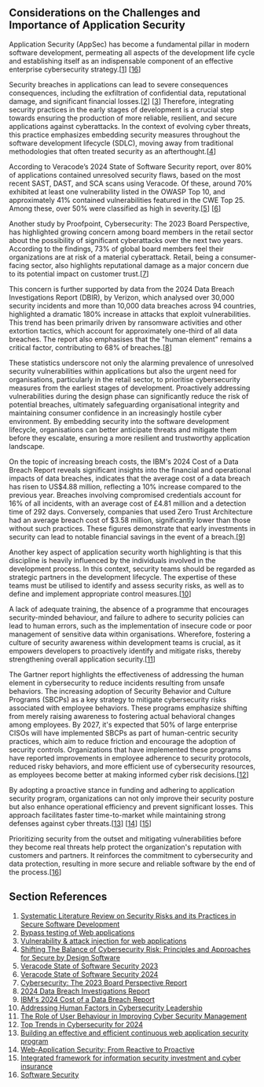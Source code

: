 ## Considerations on the Challenges and Importance of Application Security

Application Security (AppSec) has become a fundamental pillar in modern software development, permeating all aspects of the development life cycle and establishing itself as an indispensable component of an effective enterprise cybersecurity strategy.[[1](#ref-1)] [[16](#ref-16)]

Security breaches in applications  can lead to severe consequences consequences, including the exfiltration of confidential data, reputational damage, and significant financial losses.[[2](#ref-2)] [[3](#ref-3)] Therefore, integrating security practices in the early stages of development is a crucial step towards ensuring the production of more reliable, resilient, and secure applications against cyberattacks. In the context of evolving cyber threats, this practice emphasizes embedding security measures throughout the software development lifecycle (SDLC), moving away from traditional methodologies that often treated security as an afterthought.[[4](#ref-4)]

According to Veracode’s 2024 State of Software Security report, over 80% of applications contained unresolved security flaws, based on the most recent SAST, DAST, and SCA scans using Veracode. Of these, around 70% exhibited at least one vulnerability listed in the OWASP Top 10, and approximately 41% contained vulnerabilities featured in the CWE Top 25. Among these, over 50% were classified as high in severity.[[5](#ref-5)] [[6](#ref-6)]

Another study by Proofpoint, Cybersecurity: The 2023 Board Perspective, has highlighted growing concern among board members in the retail sector about the possibility of significant cyberattacks over the next two years. According to the findings, 73% of global board members feel their organizations are at risk of a material cyberattack. Retail, being a consumer-facing sector, also highlights reputational damage as a major concern due to its potential impact on customer trust.[[7](#ref-7)]

This concern is further supported by data from the 2024 Data Breach Investigations Report (DBIR), by Verizon, which analysed over 30,000 security incidents and more than 10,000 data breaches across 94 countries, highlighted a dramatic 180% increase in attacks that exploit vulnerabilities. This trend has been primarily driven by ransomware activities and other extortion tactics, which account for approximately one-third of all data breaches. The report also emphasises that the "human element" remains a critical factor, contributing to 68% of breaches.[[8](#ref-8)]

These statistics underscore not only the alarming prevalence of unresolved security vulnerabilities within applications but also the urgent need for organisations, particularly in the retail sector, to prioritise cybersecurity measures from the earliest stages of development. Proactively addressing vulnerabilities during the design phase can significantly reduce the risk of potential breaches, ultimately safeguarding organisational integrity and maintaining consumer confidence in an increasingly hostile cyber environment. By embedding security into the software development lifecycle, organisations can better anticipate threats and mitigate them before they escalate, ensuring a more resilient and trustworthy application landscape.

On the topic of increasing breach costs, the IBM's 2024 Cost of a Data Breach Report reveals significant insights into the financial and operational impacts of data breaches, indicates that the average cost of a data breach has risen to US$4.88 million, reflecting a 10% increase compared to the previous year. Breaches involving compromised credentials account for 16% of all incidents, with an average cost of £4.81 million and a detection time of 292 days. Conversely, companies that used Zero Trust Architecture had an average breach cost of $3.58 million, significantly lower than those without such practices. These figures demonstrate that early investments in security can lead to notable financial savings in the event of a breach.[[9](#ref-9)]

Another key aspect of application security worth highlighting is that this discipline is heavily influenced by the individuals involved in the development process. In this context, security teams should be regarded as strategic partners in the development lifecycle. The expertise of these teams must be utilised to identify and assess security risks, as well as to define and implement appropriate control measures.[[10](#ref-10)]

A lack of adequate training, the absence of a programme that encourages security-minded behaviour, and failure to adhere to security policies can lead to human errors, such as the implementation of insecure code or poor management of sensitive data within organisations. Wherefore, fostering a culture of security awareness within development teams is crucial, as it empowers developers to proactively identify and mitigate risks, thereby strengthening overall application security.[[11](#ref-11)]

The Gartner report highlights the effectiveness of addressing the human element in cybersecurity to reduce incidents resulting from unsafe behaviors.  The increasing adoption of Security Behavior and Culture Programs (SBCPs) as a key strategy to mitigate cybersecurity risks associated with employee behaviors. These programs emphasize shifting from merely raising awareness to fostering actual behavioral changes among employees. By 2027, it's expected that 50% of large enterprise CISOs will have implemented SBCPs as part of human-centric security practices, which aim to reduce friction and encourage the adoption of security controls. Organizations that have implemented these programs have reported improvements in employee adherence to security protocols, reduced risky behaviors, and more efficient use of cybersecurity resources, as employees become better at making informed cyber risk decisions.[[12](#ref-12)]

By adopting a proactive stance in funding and adhering to application security program, organizations can not only improve their security posture but also enhance operational efficiency and prevent significant losses. This approach facilitates faster time-to-market while maintaining strong defenses against cyber threats.[[13](#ref-13)] [[14](#ref-14)] [[15](#ref-15)]

Prioritizing security from the outset and mitigating vulnerabilities before they become real threats help protect the organization's reputation with customers and partners. It reinforces the commitment to cybersecurity and data protection, resulting in more secure and reliable software by the end of the process.[[16](#ref-16)]

## Section References

1. <a name="ref-1"></a>[Systematic Literature Review on Security Risks and its Practices in Secure Software Development](https://ieeexplore.ieee.org/document/9669954) <!-- REF-34 -->
2. <a name="ref-2"></a>[Bypass testing of Web applications](https://ieeexplore.ieee.org/document/1383117) <!-- REF-38 -->
3. <a name="ref-3"></a>[Vulnerability & attack injection for web applications](https://ieeexplore.ieee.org/document/5270349) <!-- REF-39 -->
4. <a name="ref-4"></a>[Shifting The Balance of Cybersecurity Risk: Principles and Approaches for Secure by Design Software](https://www.cisa.gov/securebydesign) <!-- REF-40 -->
5. <a name="ref-5"></a>[Veracode State of Software Security 2023](https://www.veracode.com/state-software-security-2023-report) <!-- REF-42 -->
6. <a name="ref-6"></a>[Veracode State of Software Security 2024](https://www.veracode.com/sites/default/files/2024-02/SOSS-Report-2024.pdf) <!-- REF-43 -->
7. <a name="ref-7"></a>[Cybersecurity: The 2023 Board Perspective Report](https://www.proofpoint.com/us/resources/white-papers/board-perspective-report?utm_source=webinar) <!-- REF-44 -->
8. <a name="ref-8"></a>[2024 Data Breach Investigations Report](https://www.verizon.com/business/resources/reports/2024-dbir-data-breach-investigations-report.pdf) <!-- REF-45 -->
9. <a name="ref-9"></a>[IBM's 2024 Cost of a Data Breach Report](https://www.ibm.com/downloads/cas/50ALZL8W) <!-- REF-46 -->
10. <a name="ref-10"></a>[Addressing Human Factors in Cybersecurity Leadership](https://mdpi-res.com/d_attachment/jcp/jcp-02-00029/article_deploy/jcp-02-00029-v2.pdf?version=1658727040) <!-- REF-48 -->
11. <a name="ref-11"></a>[The Role of User Behaviour in Improving Cyber Security Management](https://doi.org/10.3389/fpsyg.2021.561011) <!-- REF-49 -->
12. <a name="ref-12"></a>[Top Trends in Cybersecurity for 2024](https://www.gartner.com/en/documents/5068031) <!-- REF-50 -->
13. <a name="ref-13"></a>[Building an effective and efficient continuous web application security program](https://10.1109/CyberSA.2016.7503287) <!-- REF-51 -->
14. <a name="ref-14"></a>[Web-Application Security: From Reactive to Proactive](https://www.doi.org/10.1109/MITP.2010.117) <!-- REF-52 -->
15. <a name="ref-15"></a>[Integrated framework for information security investment and cyber insurance](https://doi.org/10.1016/j.pacfin.2019.101173) <!-- REF-53 -->
16. <a name="ref-16"></a>[Software Security](https://www.doi.org/10.1109/MSECP.2004.1281254) <!-- REF-54 -->